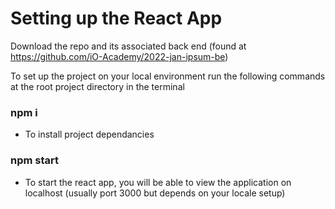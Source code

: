 # Setting up the React App

Download the repo and its associated back end (found at https://github.com/iO-Academy/2022-jan-ipsum-be)

To set up the project on your local environment run the following commands at the root project directory in the terminal
### npm i 
- To install project dependancies
### npm start
- To start the react app, you will be able to view the application on localhost (usually port 3000 but depends on your locale setup)
